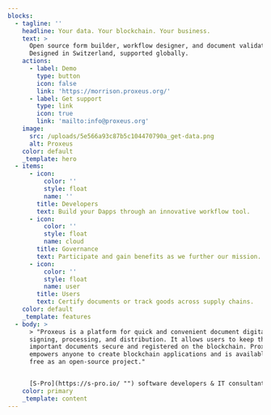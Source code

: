 ```yaml
---
blocks:
  - tagline: ''
    headline: Your data. Your blockchain. Your business.
    text: >
      Open source form builder, workflow designer, and document validation.
      Designed in Switzerland, supported globally.
    actions:
      - label: Demo
        type: button
        icon: false
        link: 'https://morrison.proxeus.org/'
      - label: Get support
        type: link
        icon: true
        link: 'mailto:info@proxeus.org'
    image:
      src: /uploads/5e566a93c87b5c104470790a_get-data.png
      alt: Proxeus
    color: default
    _template: hero
  - items:
      - icon:
          color: ''
          style: float
          name: ''
        title: Developers
        text: Build your Dapps through an innovative workflow tool.
      - icon:
          color: ''
          style: float
          name: cloud
        title: Governance
        text: Participate and gain benefits as we further our mission.
      - icon:
          color: ''
          style: float
          name: user
        title: Users
        text: Certify documents or track goods across supply chains.
    color: default
    _template: features
  - body: >
      > "Proxeus is a platform for quick and convenient document digitalization,
      signing, processing, and distribution. It allows users to keep their
      important documents secure and registered on the blockchain. Proxeus
      empowers anyone to create blockchain applications and is available for
      free as an open-source project."


      [S-Pro](https://s-pro.io/ "") software developers & IT consultants
    color: primary
    _template: content
---
```




